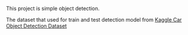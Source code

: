 This project is simple object detection.  


The dataset that used for train and test detection model from [Kaggle Car Object Detection Dataset](https://www.kaggle.com/datasets/sshikamaru/car-object-detection/data)
